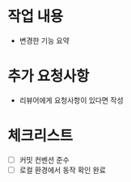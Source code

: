 # 작업 내용

- 변경한 기능 요약

# 추가 요청사항

- 리뷰어에게 요청사항이 있다면 작성

# 체크리스트

- [ ] 커밋 컨벤션 준수
- [ ] 로컬 환경에서 동작 확인 완료
